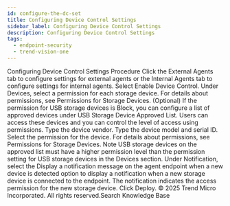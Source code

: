 ```yaml
---
id: configure-the-dc-set
title: Configuring Device Control Settings
sidebar_label: Configuring Device Control Settings
description: Configuring Device Control Settings
tags:
  - endpoint-security
  - trend-vision-one
---
```


 Configuring Device Control Settings Procedure Click the External Agents tab to configure settings for external agents or the Internal Agents tab to configure settings for internal agents. Select Enable Device Control. Under Devices, select a permission for each storage device. For details about permissions, see Permissions for Storage Devices. (Optional) If the permission for USB storage devices is Block, you can configure a list of approved devices under USB Storage Device Approved List. Users can access these devices and you can control the level of access using permissions. Type the device vendor. Type the device model and serial ID. Select the permission for the device. For details about permissions, see Permissions for Storage Devices. Note USB storage devices on the approved list must have a higher permission level than the permission setting for USB storage devices in the Devices section. Under Notification, select the Display a notification message on the agent endpoint when a new device is detected option to display a notification when a new storage device is connected to the endpoint. The notification indicates the access permission for the new storage device. Click Deploy. © 2025 Trend Micro Incorporated. All rights reserved.Search Knowledge Base